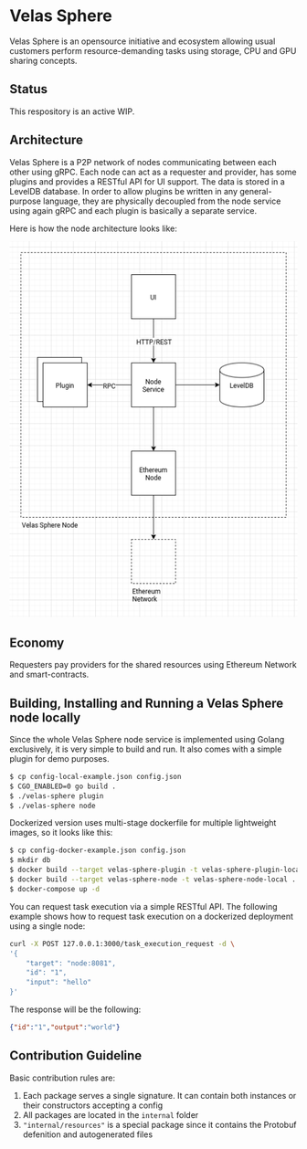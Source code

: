# Velas Sphere

Velas Sphere is an opensource initiative and ecosystem allowing usual customers perform resource-demanding tasks using storage, CPU and GPU sharing concepts.

## Status

This respository is an active WIP.

## Architecture 

Velas Sphere is a P2P network of nodes communicating between each other using gRPC. Each node can act as a requester and provider, has some plugins and provides a RESTful API for UI support. The data is stored in a LevelDB database. In order to allow plugins be written in any general-purpose language, they are physically decoupled from the node service using again gRPC and each plugin is basically a separate service.

Here is how the node architecture looks like:

![](assets/velas-sphere-node-architecture-3.0-github.png)

## Economy

Requesters pay providers for the shared resources using Ethereum Network and smart-contracts.

## Building, Installing and Running a Velas Sphere node locally

Since the whole Velas Sphere node service is implemented using Golang exclusively, it is very simple to build and run. It also comes with a simple plugin for demo purposes.
```bash
$ cp config-local-example.json config.json
$ CGO_ENABLED=0 go build .
$ ./velas-sphere plugin
$ ./velas-sphere node
```

Dockerized version uses multi-stage dockerfile for multiple lightweight images, so it looks like this:

``` sh
$ cp config-docker-example.json config.json
$ mkdir db
$ docker build --target velas-sphere-plugin -t velas-sphere-plugin-local .
$ docker build --target velas-sphere-node -t velas-sphere-node-local .
$ docker-compose up -d
```

You can request task execution via a simple RESTful API. The following example shows how to request task execution on a dockerized deployment using a single node:

``` sh 
curl -X POST 127.0.0.1:3000/task_execution_request -d \
'{
    "target": "node:8081", 
    "id": "1",
    "input": "hello"
}'
```

The response will be the following:

```json
{"id":"1","output":"world"}
```

## Contribution Guideline

Basic contribution rules are:

1. Each package serves a single signature. It can contain both instances or their constructors accepting a config
2. All packages are located in the `internal` folder
3. `"internal/resources"` is a special package since it contains the Protobuf defenition and autogenerated files